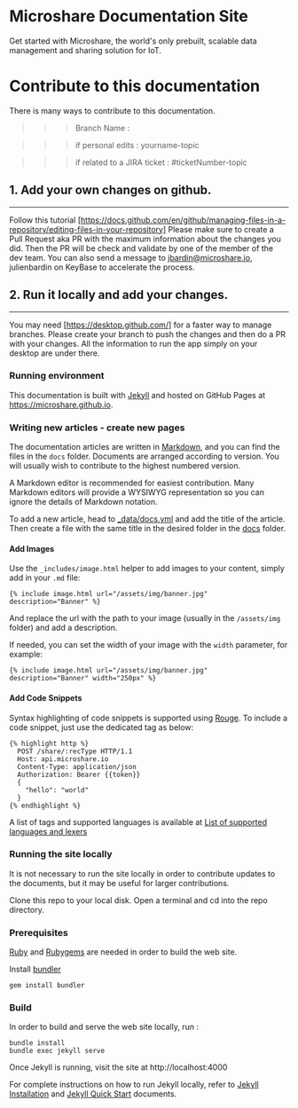 # Microshare Documentation Site

Get started with Microshare, the world's only prebuilt, scalable data management and sharing solution for IoT.

# Contribute to this documentation

There is many ways to contribute to this documentation. 

>>> Branch Name : 

>>> if personal edits : yourname-topic

>>> if related to a JIRA ticket : #ticketNumber-topic

## 1. Add your own changes on github.
---------------------------------------
Follow this tutorial [https://docs.github.com/en/github/managing-files-in-a-repository/editing-files-in-your-repository]
Please make sure to create a Pull Request aka PR with the maximum information about the changes you did. 
Then the PR will be check and validate by one of the member of the dev team. You can also send a message to jbardin@microshare.io, julienbardin on KeyBase to accelerate the process. 

## 2. Run it locally and add your changes.
--------------------------------------- 
You may need [https://desktop.github.com/] for a faster way to manage branches. 
Please create your branch to push the changes and then do a PR with your changes. 
All the information to run the app simply on your desktop are under there.

### Running environment
This documentation is built with [Jekyll](https://jekyllrb.com/) and hosted on GitHub Pages at https://microshare.github.io.

### Writing new articles - create new pages
The documentation articles are written in [Markdown](https://daringfireball.net/projects/markdown/), and you can find the files in the `docs` folder. Documents are arranged according to version. You will usually wish to contribute to the highest numbered version. 

A Markdown editor is recommended for easiest contribution. Many Markdown editors will provide a WYSIWYG representation so you can ignore the details of Markdown notation.

To add a new article, head to [_data/docs.yml](_data/docs.yml) and add the title of the article.
Then create a file with the same title in the desired folder in the [docs](docs) folder.

#### Add Images
Use the `_includes/image.html` helper to add images to your content, simply add in your `.md` file:

`{% include image.html url="/assets/img/banner.jpg" description="Banner" %}`

And replace the url with the path to your image (usually in the `/assets/img` folder) and add a description.

If needed, you can set the width of your image with the `width` parameter, for example:

`{% include image.html url="/assets/img/banner.jpg" description="Banner" width="250px" %}`

#### Add Code Snippets
Syntax highlighting of code snippets is supported using [Rouge](http://rouge.jneen.net/).
To include a code snippet, just use the dedicated tag as below:

```
{% highlight http %}
  POST /share/:recType HTTP/1.1
  Host: api.microshare.io
  Content-Type: application/json
  Authorization: Bearer {{token}}
  {
    "hello": "world"
  }
{% endhighlight %}
```

A list of tags and supported languages is available at [List of supported languages and lexers](https://github.com/jneen/rouge/wiki/List-of-supported-languages-and-lexers)

### Running the site locally
It is not necessary to run the site locally in order to contribute updates to the documents, but it may be useful for larger contributions.

Clone this repo to your local disk. Open a terminal and cd into the repo directory.


### Prerequisites

[Ruby](https://www.ruby-lang.org/en/) and [Rubygems](https://rubygems.org/) are needed in order to build the web site.

Install [bundler](https://bundler.io/)

    gem install bundler

### Build

In order to build and serve the web site locally, run :

    bundle install
    bundle exec jekyll serve
    
Once Jekyll is running, visit the site at http://localhost:4000

For complete instructions on how to run Jekyll locally, refer to [Jekyll Installation](https://jekyllrb.com/docs/installation/) and [Jekyll Quick Start](https://jekyllrb.com/docs/) documents.
